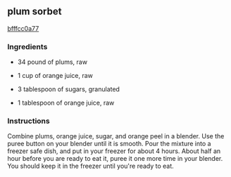 ## plum sorbet

[bfffcc0a77](http://www.food.com/recipe/plum-sorbet-33865)

### Ingredients

 - 34 pound of plums, raw

 - 1 cup of orange juice, raw

 - 3 tablespoon of sugars, granulated

 - 1 tablespoon of orange juice, raw

### Instructions

Combine plums, orange juice, sugar, and orange peel in a blender. Use the puree button on your blender until it is smooth. Pour the mixture into a freezer safe dish, and put in your freezer for about 4 hours. About half an hour before you are ready to eat it, puree it one more time in your blender. You should keep it in the freezer until you're ready to eat.